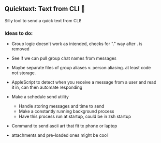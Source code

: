 ## Quicktext: Text from CLI 📨

Silly tool to send a quick text from CLI!



### Ideas to do:
- Group logic doesn't work as intended, checks for "." way after . is removed

- See if we can pull group chat names from messages
- Maybe separate files of group aliases v. person aliasing. at least code not storage.
- AppleScript to detect when you receive a message from a user and read it in, can then automate responding
- Make a schedule send utility
    - Handle storing messages and time to send
    - Make a constantly running background process
    - Have this process run at startup, could be in zsh startup
- Command to send ascii art that fit to phone or laptop
- attachments and pre-loaded ones might be cool